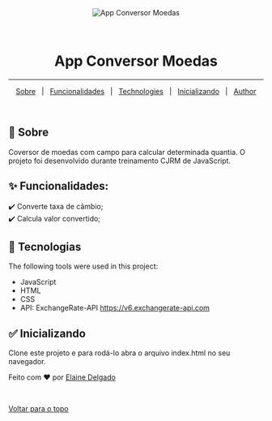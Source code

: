 <div align="center" id="top"> 
  <img src="./.github/app.gif" alt="App Conversor Moedas" />

&#xa0;

  <!-- <a href="https://appconversormoedas.netlify.app">Demo</a> -->
</div>

<h1 align="center">App Conversor Moedas</h1>

<hr>

<p align="center">
  <a href="#dart-about">Sobre</a> &#xa0; | &#xa0; 
  <a href="#sparkles-features">Funcionalidades</a> &#xa0; | &#xa0;
  <a href="#rocket-technologies">Technologies</a> &#xa0; | &#xa0;
  <a href="#checkered_flag-starting">Inicializando</a> &#xa0; | &#xa0;
  <a href="https://github.com/ElaineDelgado" target="_blank">Author</a>
</p>

<br>

## :dart: Sobre

Coversor de moedas com campo para calcular determinada quantia. 
O projeto foi desenvolvido durante treinamento CJRM de JavaScript.

## :sparkles: Funcionalidades:

:heavy_check_mark: Converte taxa de câmbio;\
:heavy_check_mark: Calcula valor convertido;

## :rocket: Tecnologias

The following tools were used in this project:

- JavaScript
- HTML
- CSS
- API: ExchangeRate-API https://v6.exchangerate-api.com

## :white_check_mark: Inicializando

Clone este projeto e para rodá-lo abra o arquivo index.html no seu navegador.


Feito com :heart: por <a href="https://github.com/ElaineDelgado" target="_blank">Elaine Delgado</a>

&#xa0;

<a href="#top">Voltar para o topo</a>
